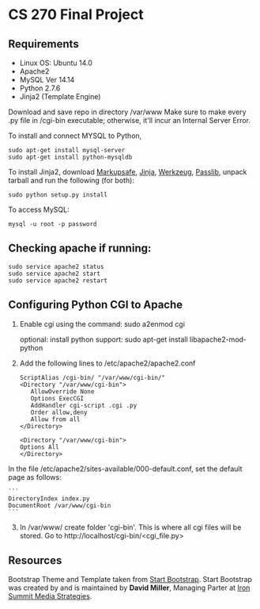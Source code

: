 # CS 270 Final Project
## Requirements
* Linux OS: Ubuntu 14.0
* Apache2 
* MySQL Ver 14.14 
* Python 2.7.6
* Jinja2 (Template Engine)

Download and save repo in directory /var/www
Make sure to make every .py file in /cgi-bin executable; otherwise, it'll incur an Internal Server Error. 

To install and connect MYSQL to Python,

	sudo apt-get install mysql-server
	sudo apt-get install python-mysqldb

To install Jinja2, download [Markupsafe](https://pypi.python.org/pypi/MarkupSafe), [Jinja](https://pypi.python.org/pypi/Jinja2), [Werkzeug](https://pypi.python.org/pypi/Werkzeug), [Passlib](https://pythonhosted.org/passlib/install.html), unpack tarball and run the following (for both):

	sudo python setup.py install

To access MySQL: 

	mysql -u root -p password

## Checking apache if running:

	sudo service apache2 status
	sudo service apache2 start
	sudo service apache2 restart

## Configuring Python CGI to Apache  

1. Enable cgi using the command: sudo a2enmod cgi
	
	optional: install python support: 
		sudo apt-get install libapache2-mod-python

2. Add the following lines to /etc/apache2/apache2.conf
	
	```
	ScriptAlias /cgi-bin/ "/var/www/cgi-bin/"
	<Directory "/var/www/cgi-bin">
	   AllowOverride None
	   Options ExecCGI
	   AddHandler cgi-script .cgi .py
	   Order allow,deny
	   Allow from all
	</Directory>

	<Directory "/var/www/cgi-bin">
	Options All
	</Directory>
	```

In the file /etc/apache2/sites-available/000-default.conf, set the default page as follows:
	
	```
	DirectoryIndex index.py
	DocumentRoot /var/www/cgi-bin
	```

3. In  /var/www/ create folder 'cgi-bin'. This is where all cgi files will be stored. 
Go to http://localhost/cgi-bin/<cgi_file.py>

## Resources

Bootstrap Theme and Template taken from [Start Bootstrap](http://startbootstrap.com/). 
Start Bootstrap was created by and is maintained by **David Miller**, Managing Parter at [Iron Summit Media Strategies](http://www.ironsummitmedia.com/).

